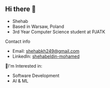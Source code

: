 ## Hi there 👋
* Shehab
* Based in Warsaw, Poland
* 3rd Year Computer Science student at PJATK

Contact info
* Email: shehabkh249@gmail.com
* LinkedIn: [shehabeldin-mohamed](https://www.linkedin.com/in/shehabeldin-mohamed/)

:mag_right:I'm Interested in:
* Software Development
* AI & ML


<!--
**shehabeldin-mohamed/shehabeldin-mohamed** is a ✨ _special_ ✨ repository because its `README.md` (this file) appears on your GitHub profile.

Here are some ideas to get you started:

- 🔭 I’m currently working on ...
- 🌱 I’m currently learning ...
- 👯 I’m looking to collaborate on ...
- 🤔 I’m looking for help with ...
- 💬 Ask me about ...
- 📫 How to reach me: ...
- 😄 Pronouns: ...
- ⚡ Fun fact: ...
-->
